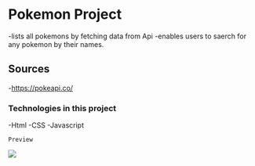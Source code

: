 # Pokemon Project

-lists all pokemons by fetching data from Api
-enables users to saerch for any pokemon by their names.

## Sources

-https://pokeapi.co/

### Technologies in this project

-Html
-CSS
-Javascript

`Preview`

![](screen.gif)
